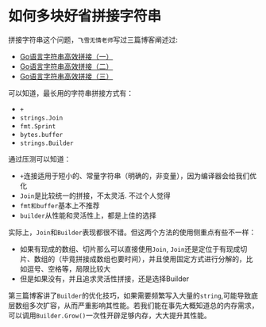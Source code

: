 # 如何多块好省拼接字符串

拼接字符串这个问题，`飞雪无情老师`写过三篇博客阐述过:

- [Go语言字符串高效拼接（一）](https://www.flysnow.org/2018/10/28/golang-concat-strings-performance-analysis.html)
- [Go语言字符串高效拼接（二）](https://www.flysnow.org/2018/11/05/golang-concat-strings-performance-analysis.html)
- [Go语言字符串高效拼接（三）](https://www.flysnow.org/2018/11/11/golang-concat-strings-performance-analysis.html)

可以知道，最长用的字符串拼接方式有：

- `+`
- `strings.Join`
- `fmt.Sprint`
- `bytes.buffer`
- `strings.Builder`

通过压测可以知道：

- `+`连接适用于短小的、常量字符串（明确的，非变量），因为编译器会给我们优化
- `Join`是比较统一的拼接，不太灵活. 不过个人觉得
- `fmt和buffer`基本上不推荐
- `builder`从性能和灵活性上，都是上佳的选择

实际上，`Join`和`Builder`表现都很不错。但这两个方法的使用侧重点有些不一样：

- 如果有现成的数组、切片那么可以直接使用`Join`, `Join`还是定位于有现成切片、数组的（毕竟拼接成数组也要时间），并且使用固定方式进行分解的，比如逗号、空格等，局限比较大
- 但是如果没有，并且追求灵活性拼接，还是选择Builder

第三篇博客讲了`Builder`的优化技巧，如果需要频繁写入大量的`string`,可能导致底层数组多次扩容，从而严重影响其性能。若我们能在事先大概知道总的内存需求，可以调用`Builder.Grow()`一次性开辟足够内存，大大提升其性能。
